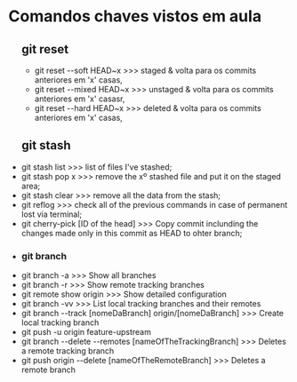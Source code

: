 # Comandos chaves vistos em aula

<ul>
    <h2>git reset</h2>
    <ul>
        <li>git reset --soft HEAD~x >>> staged & volta para os commits anteriores em 'x' casas,</li>
        <li>git reset --mixed HEAD~x >>> unstaged & volta para os commits anteriores em 'x' casasr,</li>
        <li>git reset --hard HEAD~x >>> deleted & volta para os commits anteriores em 'x' casas,</li>
    </ul>
    <h2>git stash</h2>
    <li>git stash list >>> list of files I've stashed;</li>
    <li>git stash pop x >>> remove the xº stashed file and put it on the staged area;</li>
    <li>git stash clear >>> remove all the data from the stash;</li>
    <li>git reflog >>> check all of the previous commands in case of permanent lost via terminal;</li>
    <li>git cherry-pick [ID of the head] >>> Copy commit inclunding the changes made only in this commit as HEAD to ohter branch;</li>
    <li><h3>git branch</h3></li>
    <li>git branch -a >>> Show all branches</li>
    <li>git branch -r >>> Show remote tracking branches</li>
    <li>git remote show origin >>> Show detailed configuration</li>
    <li>git branch -vv >>> List local tracking branches and their remotes</li>
    <li>git branch --track [nomeDaBranch] origin/[nomeDaBranch] >>> Create local tracking branch</li>
    <li>git push -u origin feature-upstream</li>
    <li>git branch --delete --remotes [nameOfTheTrackingBranch] >>> Deletes a remote tracking branch</li>
    <li>git push origin --delete [nameOfTheRemoteBranch] >>> Deletes a remote branch</li>
</ul>